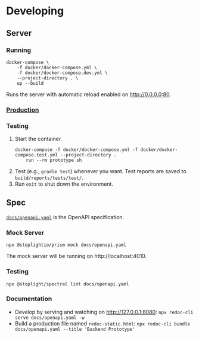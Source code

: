 # Developing

## Server

### Running

```
docker-compose \
    -f docker/docker-compose.yml \
    -f docker/docker-compose.dev.yml \
    --project-directory . \
    up --build
```
Runs the server with automatic reload enabled on http://0.0.0.0:80.

### [Production](production.md)

### Testing

1. Start the container.
    ```
    docker-compose -f docker/docker-compose.yml -f docker/docker-compose.test.yml --project-directory . 
        run --rm prototype sh
    ```
1. Test (e.g., `gradle test`) whenever you want. Test reports are saved to `build/reports/tests/test/`.
1. Run `exit` to shut down the environment.

## Spec

[`docs/openapi.yaml`](openapi.yaml) is the OpenAPI specification.

### Mock Server

```
npx @stoplightio/prism mock docs/openapi.yaml
```
The mock server will be running on http://localhost:4010.

### Testing

```
npx @stoplight/spectral lint docs/openapi.yaml
```

### Documentation

- Develop by serving and watching on http://127.0.0.1:8080: `npx redoc-cli serve docs/openapi.yaml -w`
- Build a production file named `redoc-static.html`: `npx redoc-cli bundle docs/openapi.yaml --title 'Backend Prototype'`